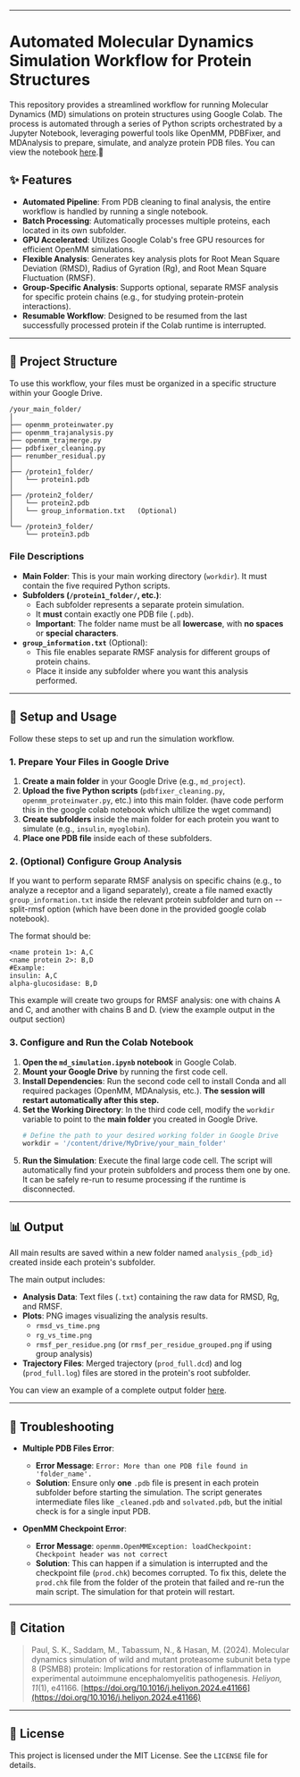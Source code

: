 -----

# Automated Molecular Dynamics Simulation Workflow for Protein Structures

This repository provides a streamlined workflow for running Molecular Dynamics (MD) simulations on protein structures using Google Colab. The process is automated through a series of Python scripts orchestrated by a Jupyter Notebook, leveraging powerful tools like OpenMM, PDBFixer, and MDAnalysis to prepare, simulate, and analyze protein PDB files. You can view the notebook [here](https://colab.research.google.com/drive/16bE2P0ZposBOdU2zq9gWJJYCyOoFIEDn?usp=sharing).🚀

## ✨ Features

  * **Automated Pipeline**: From PDB cleaning to final analysis, the entire workflow is handled by running a single notebook.
  * **Batch Processing**: Automatically processes multiple proteins, each located in its own subfolder.
  * **GPU Accelerated**: Utilizes Google Colab's free GPU resources for efficient OpenMM simulations.
  * **Flexible Analysis**: Generates key analysis plots for Root Mean Square Deviation (RMSD), Radius of Gyration (Rg), and Root Mean Square Fluctuation (RMSF).
  * **Group-Specific Analysis**: Supports optional, separate RMSF analysis for specific protein chains (e.g., for studying protein-protein interactions).
  * **Resumable Workflow**: Designed to be resumed from the last successfully processed protein if the Colab runtime is interrupted.

-----

## 📂 Project Structure

To use this workflow, your files must be organized in a specific structure within your Google Drive.

```
/your_main_folder/
│
├── openmm_proteinwater.py
├── openmm_trajanalysis.py
├── openmm_trajmerge.py
├── pdbfixer_cleaning.py
├── renumber_residual.py
│
├── /protein1_folder/
│   └── protein1.pdb
│
├── /protein2_folder/
│   └── protein2.pdb
│   └── group_information.txt   (Optional)
│
└── /protein3_folder/
    └── protein3.pdb

```

### **File Descriptions**

  * **Main Folder**: This is your main working directory (`workdir`). It must contain the five required Python scripts.
  * **Subfolders (`/protein1_folder/`, etc.)**:
      * Each subfolder represents a separate protein simulation.
      * It **must** contain exactly one PDB file (`.pdb`).
      * **Important**: The folder name must be all **lowercase**, with **no spaces** or **special characters**.
  * **`group_information.txt`** (Optional):
      * This file enables separate RMSF analysis for different groups of protein chains.
      * Place it inside any subfolder where you want this analysis performed.

-----

## 🚀 Setup and Usage

Follow these steps to set up and run the simulation workflow.

### 1\. Prepare Your Files in Google Drive

1.  **Create a main folder** in your Google Drive (e.g., `md_project`).
2.  **Upload the five Python scripts** (`pdbfixer_cleaning.py`, `openmm_proteinwater.py`, etc.) into this main folder. (have code perform this in the google colab notebook which ultilize the wget command)
3.  **Create subfolders** inside the main folder for each protein you want to simulate (e.g., `insulin`, `myoglobin`).
4.  **Place one PDB file** inside each of these subfolders.

### 2\. (Optional) Configure Group Analysis

If you want to perform separate RMSF analysis on specific chains (e.g., to analyze a receptor and a ligand separately), create a file named exactly `group_information.txt` inside the relevant protein subfolder and turn on --split-rmsf option (which have been done in the provided google colab notebook).

The format should be:

```
<name protein 1>: A,C
<name protein 2>: B,D
#Example:
insulin: A,C
alpha-glucosidase: B,D
```

This example will create two groups for RMSF analysis: one with chains A and C, and another with chains B and D. (view the example output in the output section)

### 3\. Configure and Run the Colab Notebook

1.  **Open the `md_simulation.ipynb` notebook** in Google Colab.
2.  **Mount your Google Drive** by running the first code cell.
3.  **Install Dependencies**: Run the second code cell to install Conda and all required packages (OpenMM, MDAnalysis, etc.). **The session will restart automatically after this step.**
4.  **Set the Working Directory**: In the third code cell, modify the `workdir` variable to point to the **main folder** you created in Google Drive.
    ```python
    # Define the path to your desired working folder in Google Drive
    workdir = '/content/drive/MyDrive/your_main_folder'
    ```
5.  **Run the Simulation**: Execute the final large code cell. The script will automatically find your protein subfolders and process them one by one. It can be safely re-run to resume processing if the runtime is disconnected.

-----

## 📊 Output

All main results are saved within a new folder named `analysis_{pdb_id}` created inside each protein's subfolder.

The main output includes:

  * **Analysis Data**: Text files (`.txt`) containing the raw data for RMSD, Rg, and RMSF.
  * **Plots**: PNG images visualizing the analysis results.
      * `rmsd_vs_time.png`
      * `rg_vs_time.png`
      * `rmsf_per_residue.png` (or `rmsf_per_residue_grouped.png` if using group analysis)
  * **Trajectory Files**: Merged trajectory (`prod_full.dcd`) and log (`prod_full.log`) files are stored in the protein's root subfolder.

You can view an example of a complete output folder [here](https://drive.google.com/drive/folders/1K_OSHJlJqwRNU5jvd-kDEdcdll42TbJS?usp=sharing).

-----

## 🔧 Troubleshooting

  * **Multiple PDB Files Error**:

      * **Error Message**: `Error: More than one PDB file found in 'folder_name'.`
      * **Solution**: Ensure only **one** `.pdb` file is present in each protein subfolder before starting the simulation. The script generates intermediate files like `_cleaned.pdb` and `solvated.pdb`, but the initial check is for a single input PDB.

  * **OpenMM Checkpoint Error**:

      * **Error Message**: `openmm.OpenMMException: loadCheckpoint: Checkpoint header was not correct`
      * **Solution**: This can happen if a simulation is interrupted and the checkpoint file (`prod.chk`) becomes corrupted. To fix this, delete the `prod.chk` file from the folder of the protein that failed and re-run the main script. The simulation for that protein will restart.

-----

## 📜 Citation

> Paul, S. K., Saddam, M., Tabassum, N., & Hasan, M. (2024). Molecular dynamics simulation of wild and mutant proteasome subunit beta type 8 (PSMB8) protein: Implications for restoration of inflammation in experimental autoimmune encephalomyelitis pathogenesis. *Heliyon, 11*(1), e41166. [https://doi.org/10.1016/j.heliyon.2024.e41166](https://doi.org/10.1016/j.heliyon.2024.e41166)

-----

## 📄 License

This project is licensed under the MIT License. See the `LICENSE` file for details.
